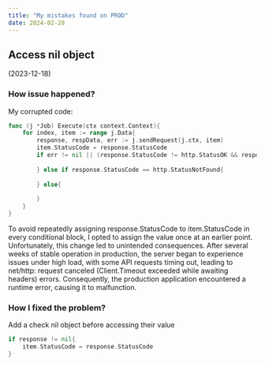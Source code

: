 ```yaml
---
title: "My mistakes found on PROD"
date: 2024-02-28
---
```


## Access nil object 
(2023-12-18)
### How issue happened?
My corrupted code:
```go 
func (j *Job) Execute(ctx context.Context){
	for index, item := range j.Data{
		response, respData, err := j.sendRequest(j.ctx, item)
		item.StatusCode = response.StatusCode
		if err != nil || (response.StatusCode != http.StatusOK && response.StatusCode != http.StatusNotFound){
			
        } else if response.StatusCode == http.StatusNotFound{
			
        } else{
			
        }               
    }   
}
```
To avoid repeatedly assigning response.StatusCode to item.StatusCode in every conditional block, I opted to assign the value once at an earlier point. Unfortunately, this change led to unintended consequences. After several weeks of stable operation in production, the server began to experience issues under high load, with some API requests timing out, leading to net/http: request canceled (Client.Timeout exceeded while awaiting headers) errors. Consequently, the production application encountered a runtime error, causing it to malfunction.
### How I fixed the problem?
Add a check nil object before accessing their value
```go 
if response != nil{
	item.StatusCode = response.StatusCode
}
```
